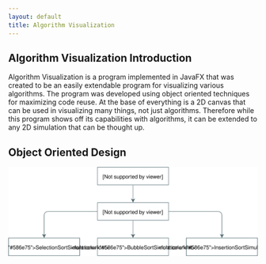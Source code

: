 ```yaml
---
layout: default
title: Algorithm Visualization
---
```


## Algorithm Visualization Introduction

Algorithm Visualization is a program implemented in JavaFX that was created
to be an easily extendable program for visualizing various algorithms. The
program was developed using object oriented techniques for maximizing code
reuse. At the base of everything is a 2D canvas that can be used in
visualizing many things, not just algorithms. Therefore while this program
shows off its capabilities with algorithms, it can be extended to any
2D simulation that can be thought up.

## Object Oriented Design

<div align="center">
    <img src="./img/av_design.svg">
</div>
